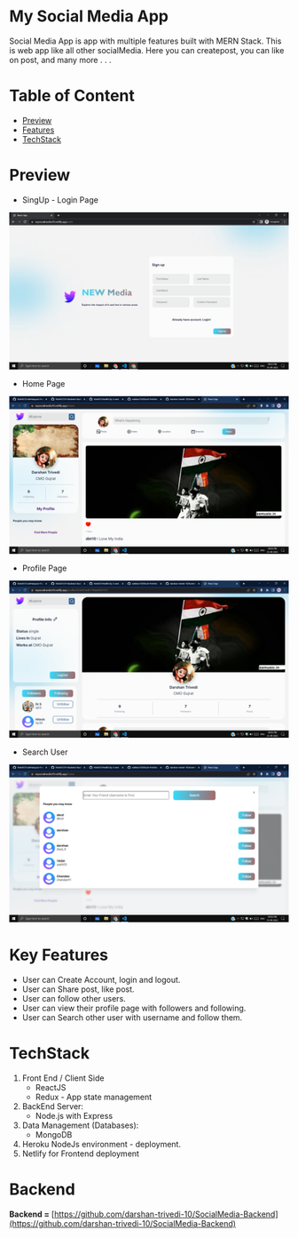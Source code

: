 # My Social Media App
Social Media App is app with multiple features built with MERN Stack. This is web app like all other socialMedia. Here you can createpost, you can like on post, and many more . . .

# Table of Content
 
- [Preview](https://screenvideorecoder.netlify.app/index.html) 
- [Features](https://screenvideorecoder.netlify.app/index.html)
- [TechStack](https://screenvideorecoder.netlify.app/index.html)


# Preview
- SingUp - Login Page </br>

![Auth Page](https://github.com/darshan-trivedi-10/Image/blob/main/SMAuth.png)

- Home Page </br>

![Home Page](https://github.com/darshan-trivedi-10/Image/blob/main/SMHome.png)

- Profile Page </br>

![Profile Page](https://github.com/darshan-trivedi-10/Image/blob/main/SCProfile.png)

- Search User </br>

![Search Page](https://github.com/darshan-trivedi-10/Image/blob/main/SMSearch.png)

# Key Features
 - User can Create Account, login and logout.
 - User can Share post, like post.
 - User can follow other users.
 - User can view their profile page with followers and following.
 - User can Search other user with username and follow them.
 
# TechStack
1. Front End / Client Side
   - ReactJS
   - Redux - App state management
2. BackEnd Server:
    - Node.js with Express
3. Data Management (Databases):  
    - MongoDB
4. Heroku NodeJs environment - deployment.
5. Netlify for Frontend deployment
 
# Backend  
**Backend  =** [https://github.com/darshan-trivedi-10/SocialMedia-Backend](https://github.com/darshan-trivedi-10/SocialMedia-Backend)

